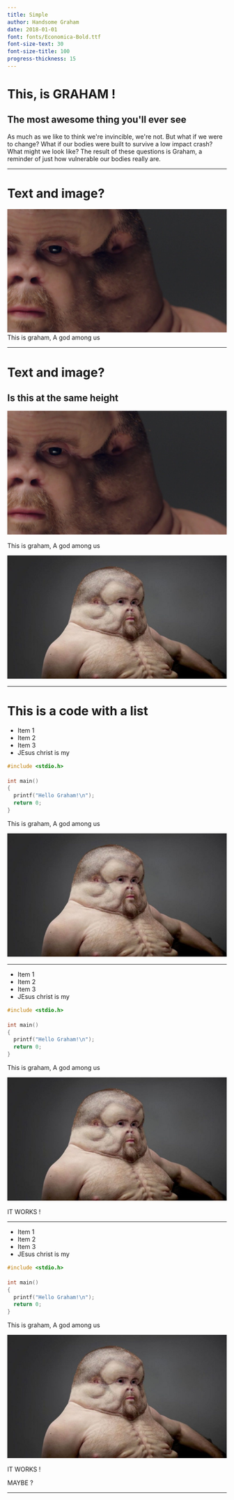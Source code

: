 ```yaml
---
title: Simple
author: Handsome Graham
date: 2018-01-01
font: fonts/Economica-Bold.ttf
font-size-text: 30
font-size-title: 100
progress-thickness: 15
---
```


# This, is GRAHAM !
## The most awesome thing you'll ever see
As much as we like to think we're invincible, we're not. But what if we were to change? What if our bodies were built to survive a low impact crash? What might we look like? The result of these questions is Graham, a reminder of just how vulnerable our bodies really are.

---
# Text and image?
![This is graham](examples/assets/graham1.jpg)
This is graham, A god among us

---
# Text and image?
## Is this at the same height
![This is graham](examples/assets/graham1.jpg)

This is graham, A god among us

![This is graham](examples/assets/graham2.jpg)

---
# This is a code with a list

- Item 1 
- Item 2
- Item 3
- JEsus christ is my

```c
#include <stdio.h>

int main()
{
  printf("Hello Graham!\n"); 
  return 0;
}
```

This is graham, A god among us

![This is graham](examples/assets/graham2.jpg)

---

- Item 1 
- Item 2
- Item 3
- JEsus christ is my

```c
#include <stdio.h>

int main()
{
  printf("Hello Graham!\n"); 
  return 0;
}
```

This is graham, A god among us

![This is graham](examples/assets/graham2.jpg)

IT WORKS !

---

- Item 1 
- Item 2
- Item 3
- JEsus christ is my

```c
#include <stdio.h>

int main()
{
  printf("Hello Graham!\n"); 
  return 0;
}
```

This is graham, A god among us

![This is graham](examples/assets/graham2.jpg)

IT WORKS !

MAYBE ?

---




